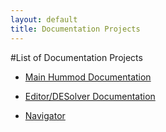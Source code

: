 ```yaml
---
layout: default
title: Documentation Projects
---
```


#List of Documentation Projects

* [Main Hummod Documentation](library)

* [Editor/DESolver Documentation](editor-desolver)

* [Navigator](navigator)